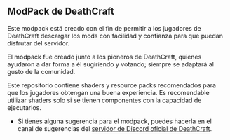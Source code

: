 ## ModPack de DeathCraft

Este modpack está creado con el fin de permitir a los jugadores de DeathCraft descargar los mods con facilidad y confianza para que puedan disfrutar del servidor.

El modpack fue creado junto a los pioneros de DeathCraft, quienes ayudaron a dar forma a él sugiriendo y votando; siempre se adaptará al gusto de la comunidad.

Este repositorio contiene shaders y resource packs recomendados para que los jugadores obtengan una buena experiencia. Es recomendable utilizar shaders solo si se tienen componentes con la capacidad de ejecutarlos.

- Si tienes alguna sugerencia para el modpack, puedes hacerla en el canal de sugerencias del [servidor de Discord oficial de DeathCraft](https://discord.gg/nHrVYYrGdU).
